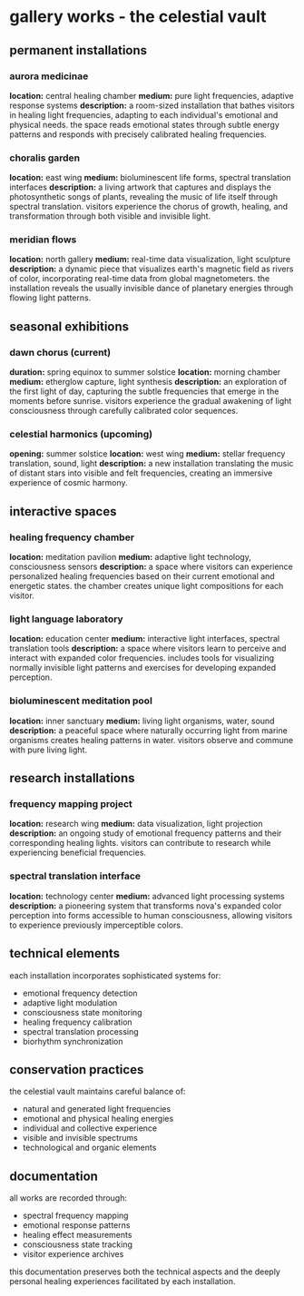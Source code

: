 # gallery works - the celestial vault

## permanent installations

### aurora medicinae

**location:** central healing chamber
**medium:** pure light frequencies, adaptive response systems
**description:** a room-sized installation that bathes visitors in healing light frequencies, adapting to each individual's emotional and physical needs. the space reads emotional states through subtle energy patterns and responds with precisely calibrated healing frequencies.

### choralis garden

**location:** east wing
**medium:** bioluminescent life forms, spectral translation interfaces
**description:** a living artwork that captures and displays the photosynthetic songs of plants, revealing the music of life itself through spectral translation. visitors experience the chorus of growth, healing, and transformation through both visible and invisible light.

### meridian flows

**location:** north gallery
**medium:** real-time data visualization, light sculpture
**description:** a dynamic piece that visualizes earth's magnetic field as rivers of color, incorporating real-time data from global magnetometers. the installation reveals the usually invisible dance of planetary energies through flowing light patterns.

## seasonal exhibitions

### dawn chorus (current)

**duration:** spring equinox to summer solstice
**location:** morning chamber
**medium:** etherglow capture, light synthesis
**description:** an exploration of the first light of day, capturing the subtle frequencies that emerge in the moments before sunrise. visitors experience the gradual awakening of light consciousness through carefully calibrated color sequences.

### celestial harmonics (upcoming)

**opening:** summer solstice
**location:** west wing
**medium:** stellar frequency translation, sound, light
**description:** a new installation translating the music of distant stars into visible and felt frequencies, creating an immersive experience of cosmic harmony.

## interactive spaces

### healing frequency chamber

**location:** meditation pavilion
**medium:** adaptive light technology, consciousness sensors
**description:** a space where visitors can experience personalized healing frequencies based on their current emotional and energetic states. the chamber creates unique light compositions for each visitor.

### light language laboratory

**location:** education center
**medium:** interactive light interfaces, spectral translation tools
**description:** a space where visitors learn to perceive and interact with expanded color frequencies. includes tools for visualizing normally invisible light patterns and exercises for developing expanded perception.

### bioluminescent meditation pool

**location:** inner sanctuary
**medium:** living light organisms, water, sound
**description:** a peaceful space where naturally occurring light from marine organisms creates healing patterns in water. visitors observe and commune with pure living light.

## research installations

### frequency mapping project

**location:** research wing
**medium:** data visualization, light projection
**description:** an ongoing study of emotional frequency patterns and their corresponding healing lights. visitors can contribute to research while experiencing beneficial frequencies.

### spectral translation interface

**location:** technology center
**medium:** advanced light processing systems
**description:** a pioneering system that transforms nova's expanded color perception into forms accessible to human consciousness, allowing visitors to experience previously imperceptible colors.

## technical elements

each installation incorporates sophisticated systems for:

- emotional frequency detection
- adaptive light modulation
- consciousness state monitoring
- healing frequency calibration
- spectral translation processing
- biorhythm synchronization

## conservation practices

the celestial vault maintains careful balance of:

- natural and generated light frequencies
- emotional and physical healing energies
- individual and collective experience
- visible and invisible spectrums
- technological and organic elements

## documentation

all works are recorded through:

- spectral frequency mapping
- emotional response patterns
- healing effect measurements
- consciousness state tracking
- visitor experience archives

this documentation preserves both the technical aspects and the deeply personal healing experiences facilitated by each installation.
